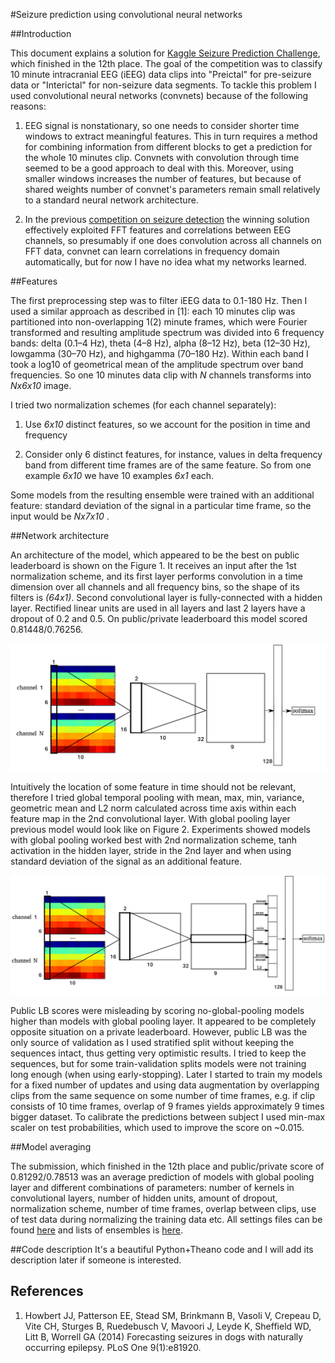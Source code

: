 #Seizure prediction using convolutional neural networks

##Introduction

This document explains a solution for [Kaggle Seizure Prediction Challenge](http://www.kaggle.com/c/seizure-prediction), which finished in the 12th place. The goal of the competition was to classify 10 minute intracranial EEG (iEEG) data clips into "Preictal" for pre-seizure data or "Interictal" for non-seizure data segments. To tackle this problem I used convolutional neural networks (convnets) because of the following reasons:

1. EEG signal is nonstationary, so one needs to consider shorter time windows to extract meaningful features. This in turn requires a method for combining information from different blocks to get a prediction for the whole 10 minutes clip. Convnets with convolution through time seemed to be a good approach to deal with this. Moreover, using smaller windows increases the number of features, but because of shared weights number of convnet's parameters remain small relatively to a standard neural network architecture. 

2. In the previous [competition on seizure detection](http://www.kaggle.com/c/seizure-detection) the winning solution effectively exploited FFT features and correlations between EEG channels, so presumably if one does convolution across all channels on FFT data, convnet can learn correlations in frequency domain automatically, but for now I have no idea what my networks learned.

##Features

The first preprocessing step was to filter iEEG data to 0.1-180 Hz. Then I used a similar approach as described in [1]: each 10 minutes clip was partitioned into non-overlapping 1(2) minute frames, which were Fourier transformed and resulting amplitude spectrum was divided into 6 frequency bands: delta (0.1–4 Hz), theta (4–8 Hz), alpha (8–12 Hz), beta (12–30 Hz), low­gamma (30–70 Hz), and high­gamma (70–180 Hz). Within each band I took a log10 of geometrical mean of the amplitude spectrum over band frequencies. So one 10 minutes data clip with *N* channels transforms into *Nx6x10* image. 

I tried two normalization schemes (for each channel separately): 

1. Use *6x10* distinct features, so we account for the position in time and frequency 

2. Consider only 6 distinct features, for instance, values in delta frequency band from different time frames are of the same feature. So from one example *6x10* we have 10 examples *6x1* each.

Some models from the resulting ensemble were trained with an additional feature: standard deviation of the signal in a particular time frame, so the input would be *Nx7x10*
 . 

##Network architecture

An architecture of the model, which appeared to be the best on public leaderboard is shown on the Figure 1. It receives an input after the 1st normalization scheme, and its first layer performs convolution in a time dimension over all channels and all frequency bins, so the shape of its filters is *(64x1)*. Second convolutional layer is fully-connected with a hidden layer. Rectified linear units are used in all layers and last 2 layers have a dropout of 0.2 and 0.5. On public/private leaderboard this model scored 0.81448/0.76256.

![Figure 1](/images/fig_1.png)

Intuitively the location of some feature in time should not be relevant, therefore I tried global temporal pooling with mean, max, min, variance, geometric mean and L2 norm calculated across time axis within each feature map in the 2nd convolutional layer. With global pooling layer previous model would look like on Figure 2. Experiments showed models with global pooling worked best with 2nd normalization scheme, tanh activation in the hidden layer, stride in the 2nd layer and when using standard deviation of the signal as an additional feature.

![Figure 2](/images/fig_2.png)


Public LB scores were misleading by scoring no-global-pooling models higher than models with global pooling layer. It appeared to be completely opposite situation on a private leaderboard. However, public LB was the only source of validation as I used stratified split without keeping the sequences intact, thus getting very optimistic results. I tried to keep the sequences, but for some train-validation splits models were not training long enough (when using early-stopping). Later I started to train my models for a fixed number of updates and using data augmentation by overlapping clips from the same sequence on some number of time frames, e.g. if clip consists of 10 time frames, overlap of 9 frames yields approximately 9 times bigger dataset.
To calibrate the predictions between subject I used min-max scaler on test probabilities, which used to improve the score on ~0.015. 

##Model averaging

The submission, which finished in the 12th place and public/private score of 0.81292/0.78513 was an average prediction of models with global pooling layer and different combinations of parameters: number of kernels in convolutional layers, number of hidden units, amount of dropout, normalization scheme, number of time frames, overlap between clips, use of test data during normalizing the training data etc. All settings files can be found [here](https://github.com/IraKorshunova/kaggle-seizure-prediction/tree/master/settings_dir) and lists of ensembles is [here](https://github.com/IraKorshunova/kaggle-seizure-prediction/blob/master/utils/averager.py).


##Code description
It's a beautiful Python+Theano code and I will add its description later
if someone is interested.

## References
1. Howbert JJ, Patterson EE, Stead SM, Brinkmann B, Vasoli V, Crepeau D, Vite CH, Sturges B, Ruedebusch V, Mavoori J, Leyde K, Sheffield WD, Litt B, Worrell GA (2014) Forecasting seizures in dogs with naturally occurring epilepsy. PLoS One 9(1):e81920.

